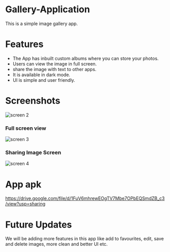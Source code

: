 # Gallery-Application
This is a simple image gallery app.

# Features
- The App has inbuilt custom albums where you can store your photos.
- Users can view the image in full screen.
- share the image with text to other apps.
- It is available in dark mode.
- UI is simple and user friendly.

# Screenshots

![screen 2](https://user-images.githubusercontent.com/80222700/139576451-2c2d5a0c-495f-467d-9cba-22bccca23e2a.jpg)


### Full screen view


![screen 3](https://user-images.githubusercontent.com/80222700/139576453-206090bf-1acf-46de-abcf-ca78968ad4f7.jpg)


### Sharing Image Screen


![screen 4](https://user-images.githubusercontent.com/80222700/139576456-14260bd2-64ed-4129-bf3b-119541c48dd0.jpg)



# App apk
https://drive.google.com/file/d/1FuV6mhrewEOgTV7Mbe7OPbEQSmdZB_c3/view?usp=sharing

# Future Updates
We will be adding more features in this app like add to favourites, edit, save and delete images, more clean and better UI etc.
